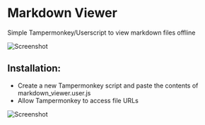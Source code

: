 # Markdown Viewer
Simple Tampermonkey/Userscript to view markdown files offline

![Screenshot](https://imgur.com/At0v4RZ.png)

## Installation:

- Create a new Tampermonkey script and paste the contents of markdown_viewer.user.js
- Allow Tampermonkey to access file URLs

![Screenshot](https://imgur.com/9QlRm7o.png)
